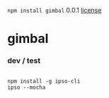 `npm install gimbal` 0.0.1 [license](./license)

gimbal
======


### dev / test

```

npm install -g ipso-cli
ipso --mocha


```
